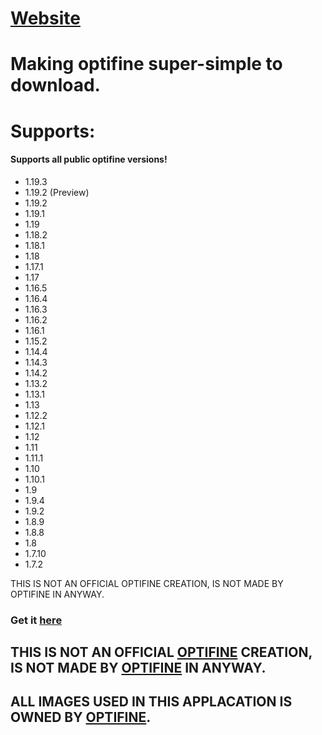 # [Website](https://optifine-installer.glitch.me/)
# Making optifine super-simple to download.
# Supports:

#### Supports all public optifine versions!

- 1.19.3
- 1.19.2 (Preview)
- 1.19.2
- 1.19.1
- 1.19
- 1.18.2
- 1.18.1
- 1.18
- 1.17.1
- 1.17
- 1.16.5
- 1.16.4
- 1.16.3
- 1.16.2
- 1.16.1
- 1.15.2
- 1.14.4
- 1.14.3
- 1.14.2
- 1.13.2
- 1.13.1
- 1.13
- 1.12.2
- 1.12.1
- 1.12
- 1.11
- 1.11.1
- 1.10
- 1.10.1
- 1.9
- 1.9.4
- 1.9.2
- 1.8.9
- 1.8.8
- 1.8
- 1.7.10
- 1.7.2


THIS IS NOT AN OFFICIAL OPTIFINE CREATION, IS NOT MADE BY OPTIFINE IN ANYWAY.

### Get it [here](https://github.com/Bossgamerteam/optifine-installer/releases)
## **THIS IS NOT AN OFFICIAL [OPTIFINE](https://optifine.net) CREATION, IS NOT MADE BY [OPTIFINE](https://optifine.net) IN ANYWAY.**
## **ALL IMAGES USED IN THIS APPLACATION IS OWNED BY [OPTIFINE](https://optifine.net).**


